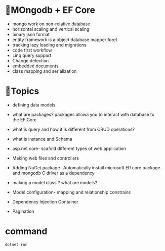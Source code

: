 # 🌿MOngodb + EF Core
- mongo work on non-relative database
- horizontal scaling and vertical scaling
- binary json format
- entity framework is a object database mapper foret
- tracking lazy loading and migrations
- code first workflow
- Linq query support
- Change detection
- embedded documents
- class mapping and serialization

# 💫Topics
- defining data models
- what are packages? packages allowa you to interact with database to the EF Core
- what is query and how it is different from CRUD operations?
- what is instance and Schema

- asp.net core- scafold different types of web application
- Making web files and controllers
- Adding NuGet package- Automatically install microsoft ER core package and mongodb C driver as a dependency 
- making a model class ? what are models?
- Model configuration- mapping and relationship constrains
- Dependency Injection Container
- Pagination

# command
 ```
 dotnet run
 ```


